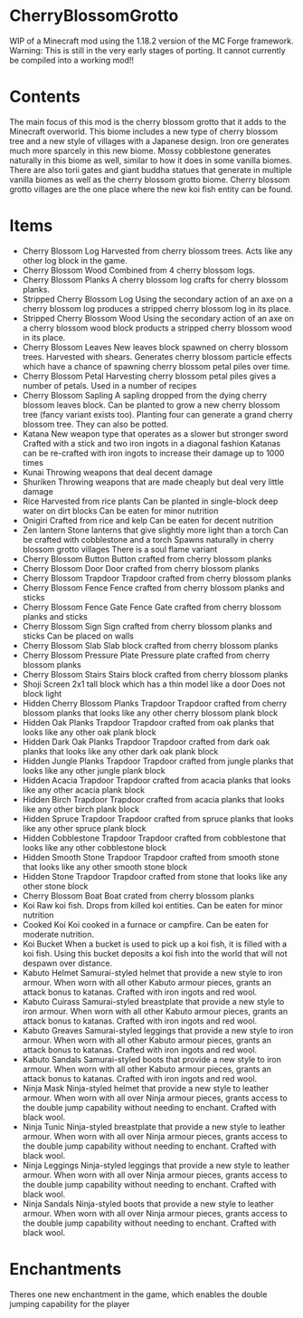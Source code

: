 # CherryBlossomGrotto
WIP of a Minecraft mod using the 1.18.2 version of the MC Forge framework.
Warning: This is still in the very early stages of porting. It cannot currently be compiled into a working mod!!

# Contents
The main focus of this mod is the cherry blossom grotto that it adds to the Minecraft overworld.
This biome includes a new type of cherry blossom tree and a new style of villages with a Japanese design.
Iron ore generates much more sparcely in this new biome.
Mossy cobblestone generates naturally in this biome as well, similar to how it does in some vanilla biomes.
There are also torii gates and giant buddha statues that generate in multiple vanilla biomes as well as the cherry blossom grotto biome.
Cherry blossom grotto villages are the one place where the new koi fish entity can be found.

# Items
- Cherry Blossom Log
    Harvested from cherry blossom trees. Acts like any other log block in the game.
- Cherry Blossom Wood
    Combined from 4 cherry blossom logs.
- Cherry Blossom Planks
    A cherry blossom log crafts for cherry blossom planks.
- Stripped Cherry Blossom Log
    Using the secondary action of an axe on a cherry blossom log produces a stripped cherry blossom log in its place.
- Stripped Cherry Blossom Wood
    Using the secondary action of an axe on a cherry blossom wood block products a stripped cherry blossom wood in its place.
- Cherry Blossom Leaves
    New leaves block spawned on cherry blossom trees. Harvested with shears. Generates cherry blossom particle effects which have a chance of spawning cherry blossom petal piles over time.
- Cherry Blossom Petal
    Harvesting cherry blossom petal piles gives a number of petals. Used in a number of recipes
- Cherry Blossom Sapling
    A sapling dropped from the dying cherry blossom leaves block.
    Can be planted to grow a new cherry blossom tree (fancy variant exists too).
    Planting four can generate a grand cherry blossom tree.
    They can also be potted.
- Katana
    New weapon type that operates as a slower but stronger sword
    Crafted with a stick and two iron ingots in a diagonal fashion
    Katanas can be re-crafted with iron ingots to increase their damage up to 1000 times
- Kunai
    Throwing weapons that deal decent damage
- Shuriken
    Throwing weapons that are made cheaply but deal very little damage
- Rice
    Harvested from rice plants
    Can be planted in single-block deep water on dirt blocks
    Can be eaten for minor nutrition
- Onigiri 
    Crafted from rice and kelp
    Can be eaten for decent nutrition
- Zen lantern
    Stone lanterns that give slightly more light than a torch
    Can be crafted with cobblestone and a torch
    Spawns naturally in cherry blossom grotto villages
    There is a soul flame variant
- Cherry Blossom Button
    Button crafted from cherry blossom planks
- Cherry Blossom Door
    Door crafted from cherry blossom planks
- Cherry Blossom Trapdoor
    Trapdoor crafted from cherry blossom planks
- Cherry Blossom Fence
    Fence crafted from cherry blossom planks and sticks
- Cherry Blossom Fence Gate
    Fence Gate crafted from cherry blossom planks and sticks
- Cherry Blossom Sign
    Sign crafted from cherry blossom planks and sticks
    Can be placed on walls
- Cherry Blossom Slab
    Slab block crafted from cherry blossom planks
- Cherry Blossom Pressure Plate
    Pressure plate crafted from cherry blossom planks
- Cherry Blossom Stairs
    Stairs block crafted from cherry blossom planks
- Shoji Screen
    2x1 tall block which has a thin model like a door
    Does not block light
- Hidden Cherry Blossom Planks Trapdoor
    Trapdoor crafted from cherry blossom planks that looks like any other cherry blossom plank block
- Hidden Oak Planks Trapdoor
    Trapdoor crafted from oak planks that looks like any other oak plank block
- Hidden Dark Oak Planks Trapdoor
    Trapdoor crafted from dark oak planks that looks like any other dark oak plank block
- Hidden Jungle Planks Trapdoor
    Trapdoor crafted from jungle planks that looks like any other jungle plank block
- Hidden Acacia Trapdoor
    Trapdoor crafted from acacia planks that looks like any other acacia plank block
- Hidden Birch Trapdoor
    Trapdoor crafted from acacia planks that looks like any other birch plank block
- Hidden Spruce Trapdoor
    Trapdoor crafted from spruce planks that looks like any other spruce plank block
- Hidden Cobblestone Trapdoor
    Trapdoor crafted from cobblestone that looks like any other cobblestone block
- Hidden Smooth Stone Trapdoor
    Trapdoor crafted from smooth stone that looks like any other smooth stone block
- Hidden Stone Trapdoor
    Trapdoor crafted from stone that looks like any other stone block
- Cherry Blossom Boat
    Boat crated from cherry blossom planks
- Koi
    Raw koi fish. Drops from killed koi entities.
    Can be eaten for minor nutrition
- Cooked Koi
    Koi cooked in a furnace or campfire.
    Can be eaten for moderate nutrition.
- Koi Bucket
    When a bucket is used to pick up a koi fish, it is filled with a koi fish.
    Using this bucket deposits a koi fish into the world that will not despawn over distance.
- Kabuto Helmet
    Samurai-styled helmet that provide a new style to iron armour.
    When worn with all other Kabuto armour pieces, grants an attack bonus to katanas.
    Crafted with iron ingots and red wool.
- Kabuto Cuirass
    Samurai-styled breastplate that provide a new style to iron armour.
    When worn with all other Kabuto armour pieces, grants an attack bonus to katanas.
    Crafted with iron ingots and red wool.
- Kabuto Greaves
    Samurai-styled leggings that provide a new style to iron armour.
    When worn with all other Kabuto armour pieces, grants an attack bonus to katanas.
    Crafted with iron ingots and red wool.
- Kabuto Sandals
    Samurai-styled boots that provide a new style to iron armour.
    When worn with all other Kabuto armour pieces, grants an attack bonus to katanas.
    Crafted with iron ingots and red wool.
- Ninja Mask
    Ninja-styled helmet that provide a new style to leather armour.
    When worn with all over Ninja armour pieces, grants access to the double jump capability without needing to enchant.
    Crafted with black wool.
- Ninja Tunic
    Ninja-styled breastplate that provide a new style to leather armour.
    When worn with all over Ninja armour pieces, grants access to the double jump capability without needing to enchant.
    Crafted with black wool.
- Ninja Leggings
    Ninja-styled leggings that provide a new style to leather armour.
    When worn with all over Ninja armour pieces, grants access to the double jump capability without needing to enchant.
    Crafted with black wool.
- Ninja Sandals
    Ninja-styled boots that provide a new style to leather armour.
    When worn with all over Ninja armour pieces, grants access to the double jump capability without needing to enchant.
    Crafted with black wool.

# Enchantments
Theres one new enchantment in the game, which enables the double jumping capability for the player